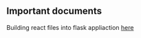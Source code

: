 ## Important documents

Building react files into flask appliaction [here](https://blog.ldtalentwork.com/2019/11/29/how-to-serve-a-reactapp-with-a-flask-server/)